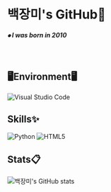 # 백장미's GitHub🥀
##### ⦁ I was born in 2010

<br>

## 🖥Environment🖥️

![Visual Studio Code](https://img.shields.io/badge/Visual%20Studio%20Code-0078d7.svg?style=for-the-badge&logo=visual-studio-code&logoColor=white)

## Skills✨

![Python](https://img.shields.io/badge/python-3670A0?style=for-the-badge&logo=python&logoColor=ffdd54)
![HTML5](https://img.shields.io/badge/html5-%23E34F26.svg?style=for-the-badge&logo=html5&logoColor=white)

## Stats📋
![백장미's GitHub stats](https://github-readme-stats.vercel.app/api?username=rose811&show_icons=true&theme=②dark)
